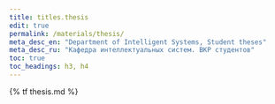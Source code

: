 ```yaml
---
title: titles.thesis
edit: true
permalink: /materials/thesis/
meta_desc_en: "Department of Intelligent Systems, Student theses"
meta_desc_ru: "Кафедра интеллектуальных систем. ВКР студентов"
toc: true
toc_headings: h3, h4
---
```


{% tf thesis.md %}
